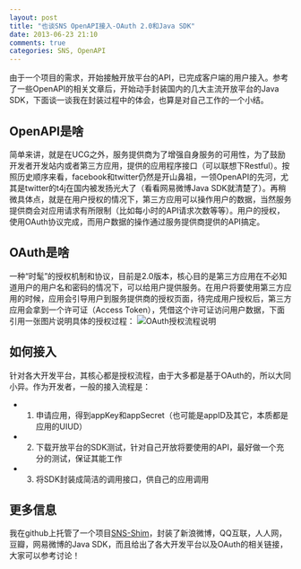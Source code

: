 ```yaml
---
layout: post
title: "也谈SNS OpenAPI接入-OAuth 2.0和Java SDK"
date: 2013-06-23 21:10
comments: true
categories: SNS, OpenAPI
---
```

由于一个项目的需求，开始接触开放平台的API，已完成客户端的用户接入。参考了一些OpenAPI的相关文章后，开始动手封装国内的几大主流开放平台的Java SDK，下面谈一谈我在封装过程中的体会，也算是对自己工作的一个小结。

## OpenAPI是啥
简单来讲，就是在UCG之外，服务提供商为了增强自身服务的可用性，为了鼓励开发者开发站内或者第三方应用，提供的应用程序接口（可以联想下Restful）。按照历史顺序来看，facebook和twitter仍然是开山鼻祖，一领OpenAPI的先河，尤其是twitter的t4j在国内被发扬光大了（看看网易微博Java
SDK就清楚了）。再稍微具体点，就是在用户授权的情况下，第三方应用可以操作用户的数据，当然服务提供商会对应用请求有所限制（比如每小时的API请求次数等等）。用户的授权，使用OAuth协议完成，而用户数据的操作通过服务提供商提供的API搞定。

## OAuth是啥
<!--more-->
一种“时髦”的授权机制和协议，目前是2.0版本，核心目的是第三方应用在不必知道用户的用户名和密码的情况下，可以给用户提供服务。在用户将要使用第三方应用的时候，应用会引导用户到服务提供商的授权页面，待完成用户授权后，第三方应用会拿到一个许可证（Access Token），凭借这个许可证访问用户数据，下面引用一张图片说明具体的授权过程：
![OAuth授权流程说明](http://www.sinaimg.cn/blog/developer/wiki/oAuth2_01.gif)

## 如何接入
针对各大开发平台，其核心都是授权流程，由于大多都是基于OAuth的，所以大同小异。作为开发者，一般的接入流程是：
*   1. 申请应用，得到appKey和appSecret（也可能是appID及其它，本质都是应用的UIUD）
*   2. 下载开放平台的SDK测试，针对自己开放将要使用的API，最好做一个充分的测试，保证其能工作
*   3. 将SDK封装成简洁的调用接口，供自己的应用调用

## 更多信息
我在github上托管了一个项目[SNS-Shim](https://github.com/hustcalm/SNS-Shim)，封装了新浪微博，QQ互联，人人网，豆瓣，网易微博的Java SDK，而且给出了各大开发平台以及OAuth的相关链接，大家可以参考讨论！

